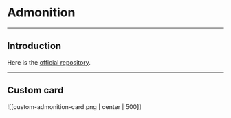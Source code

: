 # Admonition
---
## Introduction

Here is the [official repository](https://github.com/javalent/admonitions).

---
## Custom card

![[custom-admonition-card.png | center | 500]]